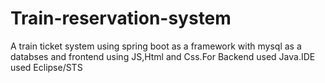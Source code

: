 # Train-reservation-system
A train ticket system using spring boot as a framework with mysql as a databses and frontend using JS,Html and Css.For Backend used Java.IDE used Eclipse/STS
